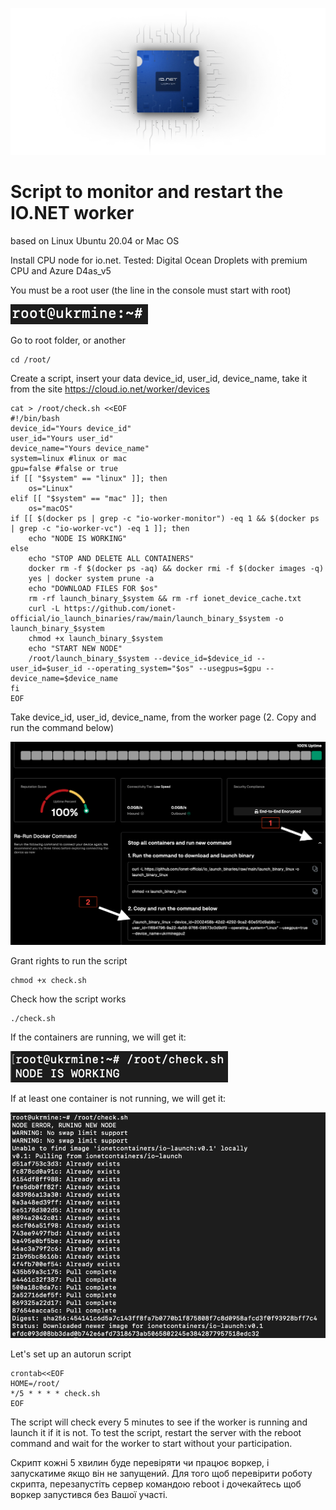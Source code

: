 ![Image alt](https://github.com/ukrmine/ionet/blob/main/pics/mAa0QmH3Nl9IyKqDAZzvuFNZhE0.webp)

# Script to monitor and restart the IO.NET worker
based on Linux Ubuntu 20.04 or Mac OS

Install CPU node for io.net. Tested: Digital Ocean Droplets with premium CPU and Azure D4as_v5


You must be a root user (the line in the console must start with root)

![Image alt](https://github.com/ukrmine/ionet/blob/main/pics/1root.png)

Go to root folder, or another
<!--sec data-title="OS X и Linux" data-id="OSX_Linux_whoami" data-collapse=true ces-->
```
cd /root/
```
<!--endsec-->

Create a script, insert your data device_id, user_id, device_name, take it from the site https://cloud.io.net/worker/devices
<!--sec data-title="OS X и Linux" data-id="OSX_Linux_whoami" data-collapse=true ces-->
```
cat > /root/check.sh <<EOF 
#!/bin/bash
device_id="Yours device_id"
user_id="Yours user_id"
device_name="Yours device_name"
system=linux #linux or mac
gpu=false #false or true
if [[ "$system" == "linux" ]]; then
    os="Linux"
elif [[ "$system" == "mac" ]]; then
    os="macOS"
if [[ $(docker ps | grep -c "io-worker-monitor") -eq 1 && $(docker ps | grep -c "io-worker-vc") -eq 1 ]]; then
    echo "NODE IS WORKING"
else
    echo "STOP AND DELETE ALL CONTAINERS"
    docker rm -f $(docker ps -aq) && docker rmi -f $(docker images -q) 
    yes | docker system prune -a
    echo "DOWNLOAD FILES FOR $os"
    rm -rf launch_binary_$system && rm -rf ionet_device_cache.txt
    curl -L https://github.com/ionet-official/io_launch_binaries/raw/main/launch_binary_$system -o launch_binary_$system
    chmod +x launch_binary_$system
    echo "START NEW NODE"
    /root/launch_binary_$system --device_id=$device_id --user_id=$user_id --operating_system="$os" --usegpus=$gpu --device_name=$device_name
fi
EOF
```
<!--endsec-->
Take device_id, user_id, device_name, from the worker page (2. Copy and run the command below)

![Image alt](https://github.com/ukrmine/ionet/blob/main/pics/Copy_and_run_the_command.png)

Grant rights to run the script

<!--sec data-title="OS X и Linux" data-id="OSX_Linux_whoami" data-collapse=true ces-->
```
chmod +x check.sh
```
<!--endsec-->

Check how the script works﻿

<!--sec data-title="OS X и Linux" data-id="OSX_Linux_whoami" data-collapse=true ces-->
```
./check.sh
```
<!--endsec-->

If the containers are running, we will get it:

![Image alt](https://github.com/ukrmine/ionet/blob/main/pics/5check.png)

If at least one container is not running, we will get it:

![Image alt](https://github.com/ukrmine/ionet/blob/main/pics/6run_new_node.png)

Let's set up an autorun script

<!--sec data-title="OS X и Linux" data-id="OSX_Linux_whoami" data-collapse=true ces-->
```
crontab<<EOF
HOME=/root/
*/5 * * * * check.sh
EOF
```
<!--endsec-->

The script will check every 5 minutes to see if the worker is running and launch it if it is not.
To test the script, restart the server with the reboot command and wait for the worker to start without your participation.

Скрипт кожні 5 хвилин буде перевіряти чи працює воркер, і запускатиме якщо він не запущений.
Для того щоб перевірити роботу скрипта, перезапустіть сервер командою reboot і дочекайтесь щоб воркер запустився без Вашої участі.






